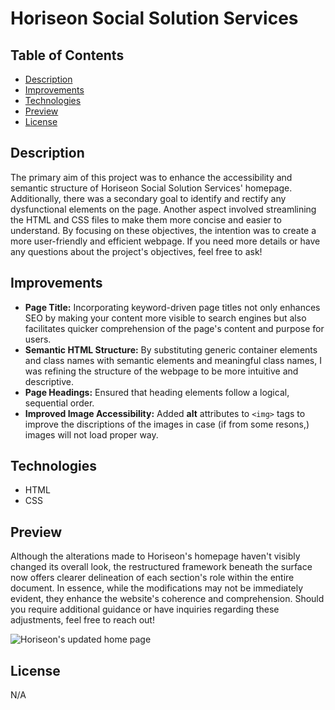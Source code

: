 # Horiseon Social Solution Services


## Table of Contents

* [Description](#description)
* [Improvements](#improvements)
* [Technologies](#technologies)
* [Preview](#preview)
* [License](#license)

## Description

The primary aim of this project was to enhance the accessibility and semantic structure of Horiseon Social Solution Services' homepage. Additionally, there was a secondary goal to identify and rectify any dysfunctional elements on the page. Another aspect involved streamlining the HTML and CSS files to make them more concise and easier to understand. By focusing on these objectives, the intention was to create a more user-friendly and efficient webpage. If you need more details or have any questions about the project's objectives, feel free to ask!

## Improvements

* **Page Title:** Incorporating keyword-driven page titles not only enhances SEO by making your content more visible to search engines but also facilitates quicker comprehension of the page's content and purpose for users. 
* **Semantic HTML Structure:** By substituting generic container elements and class names with semantic elements and meaningful class names, I was refining the structure of the webpage to be more intuitive and descriptive.
* **Page Headings:** Ensured that heading elements follow a logical, sequential order.
* **Improved Image Accessibility:** Added **alt** attributes to `<img>` tags to improve the discriptions of the images in case (if from some resons,) images will not load proper way.


## Technologies

* HTML
* CSS

## Preview

Although the alterations made to Horiseon's homepage haven't visibly changed its overall look, the restructured framework beneath the surface now offers clearer delineation of each section's role within the entire document. In essence, while the modifications may not be immediately evident, they enhance the website's coherence and comprehension. Should you require additional guidance or have inquiries regarding these adjustments, feel free to reach out!

![Horiseon's updated home page](./assets/screenshot/horiseon_new.png)


## License

N/A
